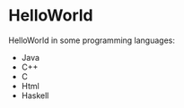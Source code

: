 # HelloWorld

HelloWorld in some programming languages:

  - Java
  - C++
  - C
  - Html
  - Haskell
